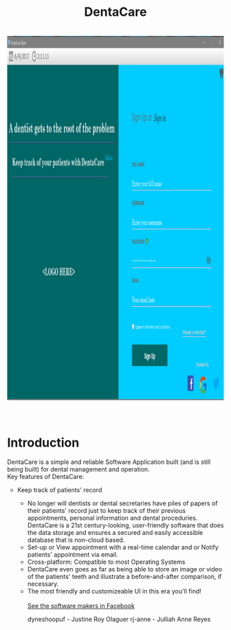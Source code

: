 <center> <h1> DentaCare <h1>
<img src="sc.PNG" alt="HTML5 Icon" style="width:1290px;height:845px;"> </center> <br> 
<h1> Introduction
</h1> 
DentaCare is a simple and reliable Software Application built (and is still being built) for dental management and operation. <br>
Key features of DentaCare:
<ul style="list-style-type:circle">
<li> Keep track of patients' record </li>
<ul style="list-style-type:circle"> <li> No longer will dentists or dental secretaries have piles of papers of their patients' record just to keep track of their previous appointments, personal information and dental proceduries. DentaCare is a 21st century-looking, user-friendly software that does the data storage and ensures a secured and easily accessible database that is non-cloud based. </li>
<li> Set-up or View appointment with a real-time calendar and or Notify patients' appointment via email. </li>
<li> Cross-platform: Compatible to most Operating Systems </li>
<li> DentaCare even goes as far as being able to store an image or video of the patients' teeth and illustrate a before-and-after comparison, if necessary. </li>
<li> The most friendly and customizeable UI in this era you'll find! </li> <br>
<a href= "https://www.facebook.com/groups/473984372933874/"> <u> See the software makers in Facebook </u> </a>

dyneshoopuf - Justine Roy Olaguer
rj-anne - Julliah Anne Reyes

